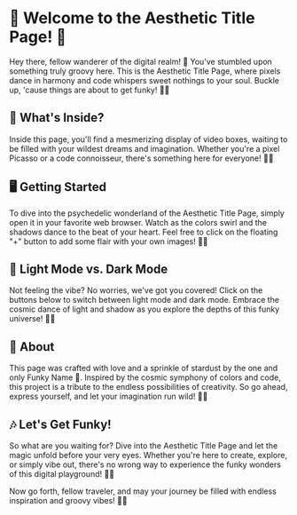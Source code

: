 # 🌟 Welcome to the Aesthetic Title Page! 🌟

Hey there, fellow wanderer of the digital realm! 🚀 You've stumbled upon something truly groovy here. This is the Aesthetic Title Page, where pixels dance in harmony and code whispers sweet nothings to your soul. Buckle up, 'cause things are about to get funky! 🕺✨

## 🎨 What's Inside?

Inside this page, you'll find a mesmerizing display of video boxes, waiting to be filled with your wildest dreams and imagination. Whether you're a pixel Picasso or a code connoisseur, there's something here for everyone! 🎥🎶

## 🖥️ Getting Started

To dive into the psychedelic wonderland of the Aesthetic Title Page, simply open it in your favorite web browser. Watch as the colors swirl and the shadows dance to the beat of your heart. Feel free to click on the floating "+" button to add some flair with your own images! 📸🌈

## 🌌 Light Mode vs. Dark Mode

Not feeling the vibe? No worries, we've got you covered! Click on the buttons below to switch between light mode and dark mode. Embrace the cosmic dance of light and shadow as you explore the depths of this funky universe! 🌟🌚

## 🚀 About

This page was crafted with love and a sprinkle of stardust by the one and only Funky Name 🕺. Inspired by the cosmic symphony of colors and code, this project is a tribute to the endless possibilities of creativity. So go ahead, express yourself, and let your imagination run wild! 🎉✨

## 🎶 Let's Get Funky!

So what are you waiting for? Dive into the Aesthetic Title Page and let the magic unfold before your very eyes. Whether you're here to create, explore, or simply vibe out, there's no wrong way to experience the funky wonders of this digital playground! 🎨🔮

Now go forth, fellow traveler, and may your journey be filled with endless inspiration and groovy vibes! 🌟🚀
